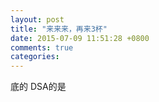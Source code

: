 ```yaml
---
layout: post
title: "来来来，再来3杯"
date: 2015-07-09 11:51:28 +0800
comments: true
categories: 
---
```

底的 DSA的是